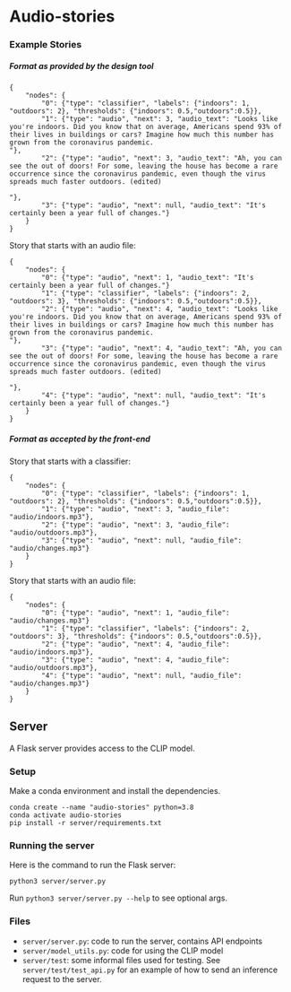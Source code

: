 # Audio-stories

### Example Stories

##### Format as provided by the design tool
```
{
    "nodes": {
        "0": {"type": "classifier", "labels": {"indoors": 1, "outdoors": 2}, "thresholds": {"indoors": 0.5,"outdoors":0.5}},
        "1": {"type": "audio", "next": 3, "audio_text": "Looks like you're indoors. Did you know that on average, Americans spend 93% of their lives in buildings or cars? Imagine how much this number has grown from the coronavirus pandemic.
"},
        "2": {"type": "audio", "next": 3, "audio_text": "Ah, you can see the out of doors! For some, leaving the house has become a rare occurrence since the coronavirus pandemic, even though the virus spreads much faster outdoors. (edited) 

"},
        "3": {"type": "audio", "next": null, "audio_text": "It's certainly been a year full of changes."}
    }
}
```
Story that starts with an audio file:
```
{
    "nodes": {
        "0": {"type": "audio", "next": 1, "audio_text": "It's certainly been a year full of changes."}
        "1": {"type": "classifier", "labels": {"indoors": 2, "outdoors": 3}, "thresholds": {"indoors": 0.5,"outdoors":0.5}},
        "2": {"type": "audio", "next": 4, "audio_text": "Looks like you're indoors. Did you know that on average, Americans spend 93% of their lives in buildings or cars? Imagine how much this number has grown from the coronavirus pandemic.
"},
        "3": {"type": "audio", "next": 4, "audio_text": "Ah, you can see the out of doors! For some, leaving the house has become a rare occurrence since the coronavirus pandemic, even though the virus spreads much faster outdoors. (edited) 

"},
        "4": {"type": "audio", "next": null, "audio_text": "It's certainly been a year full of changes."}
    }
}
```

##### Format as accepted by the front-end
Story that starts with a classifier:
```
{
    "nodes": {
        "0": {"type": "classifier", "labels": {"indoors": 1, "outdoors": 2}, "thresholds": {"indoors": 0.5,"outdoors":0.5}},
        "1": {"type": "audio", "next": 3, "audio_file": "audio/indoors.mp3"},
        "2": {"type": "audio", "next": 3, "audio_file": "audio/outdoors.mp3"},
        "3": {"type": "audio", "next": null, "audio_file": "audio/changes.mp3"}
    }
}
```
Story that starts with an audio file:
```
{
    "nodes": {
        "0": {"type": "audio", "next": 1, "audio_file": "audio/changes.mp3"}
        "1": {"type": "classifier", "labels": {"indoors": 2, "outdoors": 3}, "thresholds": {"indoors": 0.5,"outdoors":0.5}},
        "2": {"type": "audio", "next": 4, "audio_file": "audio/indoors.mp3"},
        "3": {"type": "audio", "next": 4, "audio_file": "audio/outdoors.mp3"},
        "4": {"type": "audio", "next": null, "audio_file": "audio/changes.mp3"}
    }
}
```


## Server

A Flask server provides access to the CLIP model.

### Setup

Make a conda environment and install the dependencies.

```
conda create --name "audio-stories" python=3.8
conda activate audio-stories
pip install -r server/requirements.txt
```

### Running the server

Here is the command to run the Flask server: 

```
python3 server/server.py
```

Run `python3 server/server.py --help` to see optional args.

### Files

- `server/server.py`: code to run the server, contains API endpoints
- `server/model_utils.py`: code for using the CLIP model 
- `server/test`: some informal files used for testing. See `server/test/test_api.py` for an example of how to send an inference request to the server.

